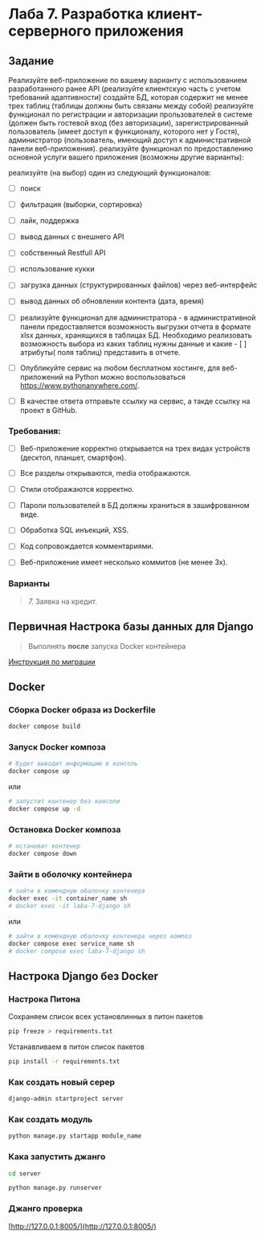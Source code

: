 # Лаба 7. Разработка клиент-серверного приложения

## Задание

Реализуйте веб-приложение по вашему варианту с использованием разработанного ранее API (реализуйте клиентскую часть с учетом требований адаптивности)
создайте БД, которая содержит не менее трех таблиц (таблицы должны быть связаны между собой)
реализуйте функционал по регистрации и авторизации прользователей в системе (должен быть гостевой вход (без авторизации), зарегистрированный пользователь (имеет доступ к функционалу, которого нет у Гостя), администратор (пользователь, имеющий доступ к административной панели веб-приложения).
реализуйте функционал по предоставлению основной услуги вашего приложения (возможны другие варианты):

реализуйте (на выбор) один из следующий функционалов:
- [ ] поиск 
- [ ] фильтрация (выборки, сортировка) 
- [ ] лайк, поддержка
- [ ] вывод данных с внешнего API
- [ ] собственный Restfull API
- [ ] использование кукки
- [ ] загрузка данных (структурированных файлов) через веб-интерфейс
- [ ] вывод данных об обновлении контента (дата, время)

- [ ] реализуйте функционал для администратора - в административной панели предоставляется возможность выгрузки отчета в формате xlsx данных, хранящихся в таблицах  БД. Необходимо реализовать возможность выбора из каких таблиц  нужны данные и какие - [ ] атрибуты( поля таблиц) представить в отчете. 

- [ ] Опубликуйте сервис на любом бесплатном хостинге, для веб-приложений на Python можно воспользоваться https://www.pythonanywhere.com/. 

- [ ] В качестве ответа отправьте ссылку на сервис, а такде ссылку на проект в GitHub.

### Требования:

- [ ] Веб-приложение корректно открывается на трех видах устройств (десктоп, планшет, смартфон).
- [ ] Все разделы открываются, media отображаются.
- [ ] Стили отображаются корректно. 
- [ ] Пароли пользователей в БД должны храниться в зашифрованном виде.
- [ ] Обработка SQL инъекций, XSS.
- [ ] Код сопровождается комментариями.
- [ ] Веб-приложение имеет несколько коммитов (не менее 3х).


### Варианты

> *7.* Заявка на кредит.

## Первичная Настрока базы данных для Django

> Выполнять **после** запуска Docker контейнера 

[Инструкция по миграции](server/МОГРАЦИЯ.md)

## Docker

### Сборка Docker образа из Dockerfile

```sh
docker compose build
```

### Запуск Docker композа

```sh
# будет выводит информацию в консоль
docker compose up
```

или

```sh
# запустит контенер без консоли
docker compose up -d
```

### Остановка Docker композа

```sh
# остановит контенер
docker compose down
```

### Зайти в оболочку контейнера

```sh
# зайти в комендную обалочку контенера
docker exec -it container_name sh
# docker exec -it laba-7-django sh
```

или

```sh
# зайти в комендную обалочку контенера через композ
docker compose exec service_name sh
# docker compose exec laba-7-django sh
```

## Настрока Django без Docker

### Настрока Питона

Сохраняем список всех установлинных в питон пакетов

```sh
pip freeze > requirements.txt
```

Устанавливаем в питон список пакетов

```sh
pip install -r requirements.txt
```

### Как создать новый серер

```sh
django-admin startproject server 
```

### Как создать модуль

```sh
python manage.py startapp module_name
```

### Кака запустить джанго

```sh
cd server

python manage.py runserver
```

### Джанго проверка

[http://127.0.0.1:8005/](http://127.0.0.1:8005/)

